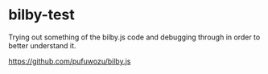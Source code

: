 bilby-test
==========

Trying out something of the bilby.js code and debugging through in order to better understand it.

https://github.com/pufuwozu/bilby.js